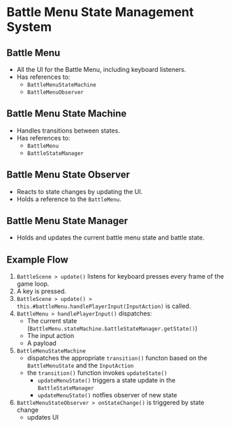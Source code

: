 # Battle Menu State Management System

## Battle Menu

- All the UI for the Battle Menu, including keyboard listeners.
- Has references to:
  - `BattleMenuStateMachine`
  - `BattleMenuObserver`

## Battle Menu State Machine

- Handles transitions between states.
- Has references to:
  - `BattleMenu`
  - `BattleStateManager`

## Battle Menu State Observer

- Reacts to state changes by updating the UI.
- Holds a reference to the `BattleMenu`.

## Battle Menu State Manager

- Holds and updates the current battle menu state and battle state.

## Example Flow

1. `BattleScene > update()` listens for keyboard presses every frame of the game loop.
2. A key is pressed.
3. `BattleScene > update() > this.#battleMenu.handlePlayerInput(InputAction)` is called.
4. `BattleMenu > handlePlayerInput()` dispatches:
   - The current state (`BattleMenu.stateMachine.battleStateManager.getState()`)
   - The input action
   - A payload
5. `BattleMenuStateMachine`
   - dispatches the appropriate `transition()` functon based on the `BattleMenuState` and the `InputAction`
   - the `transition()` function invokes `updateState()`
     - `updateMenuState()` triggers a state update in the `BattleStateManager`
     - `updateMenuState()` notfies observer of new state
6. `BattleMenuStateObserver > onStateChange()` is triggered by state change
   - updates UI
